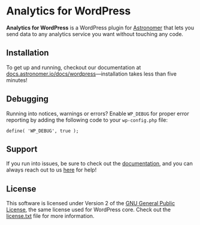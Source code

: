 
# Analytics for WordPress

**Analytics for WordPress** is a WordPress plugin for [Astronomer](https://astronomer.io) that lets you send data to any analytics service you want without touching any code.


## Installation

To get up and running, checkout our documentation at [docs.astronomer.io/docs/wordpress](http://docs.astronomer.io/docs/wordpress)—installation takes less than five minutes!


## Debugging

Running into notices, warnings or errors?  Enable `WP_DEBUG` for proper error reporting by adding the following code to your `wp-config.php` file:

```
define( 'WP_DEBUG', true );
```

## Support

If you run into issues, be sure to check out the [documentation](http://docs.astronomer.io/docs/wordpress), and you can always reach out to us [here](http://www.astronomer.io/contact) for help!


## License

This software is licensed under Version 2 of the [GNU General Public License](http://www.gnu.org/licenses/gpl-2.0.html), the same license used for WordPress core. Check out the [license.txt](license.txt) file for more information.
